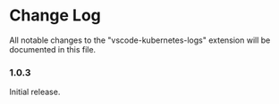 # Change Log

All notable changes to the "vscode-kubernetes-logs" extension will be documented in this file.

### 1.0.3

Initial release.